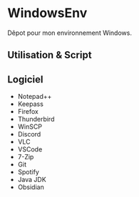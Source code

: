 # WindowsEnv
Dêpot pour mon environnement Windows.

## Utilisation & Script

## Logiciel 
- Notepad++
- Keepass
- Firefox
- Thunderbird
- WinSCP
- Discord
- VLC
- VSCode
- 7-Zip
- Git
- Spotify
- Java JDK
- Obsidian